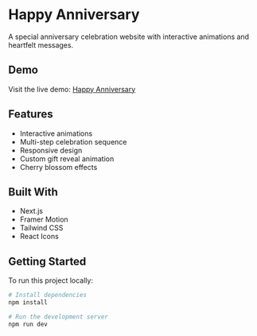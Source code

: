 # Happy Anniversary

A special anniversary celebration website with interactive animations and heartfelt messages.

## Demo

Visit the live demo: [Happy Anniversary](https://kotchanit.github.io/happyanniversary/)

## Features

- Interactive animations
- Multi-step celebration sequence
- Responsive design
- Custom gift reveal animation
- Cherry blossom effects

## Built With

- Next.js
- Framer Motion
- Tailwind CSS
- React Icons

## Getting Started

To run this project locally:

```bash
# Install dependencies
npm install

# Run the development server
npm run dev